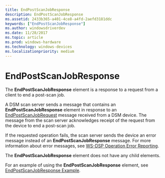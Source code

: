 ```yaml
---
title: EndPostScanJobResponse
description: EndPostScanJobResponse
ms.assetid: 2433b365-a401-4ce8-a4fd-2aefd3181ddc
keywords: ["EndPostScanJobResponse"]
ms.author: windowsdriverdev
ms.date: 11/28/2017
ms.topic: article
ms.prod: windows-hardware
ms.technology: windows-devices
ms.localizationpriority: medium
---
```


# EndPostScanJobResponse


The **EndPostScanJobResponse** element is a response to a request from a client to end a post-scan job.

A DSM scan server sends a message that contains an **EndPostScanJobResponse** element in response to an [EndPostScanJobRequest](endpostscanjobrequest.md) message received from a DSM device. The message from the scan server acknowledges receipt of the request from the device to end a post-scan job.

If the requested operation fails, the scan server sends the device an error message instead of an **EndPostScanJobResponse** message. For more information about error messages, see [WS-DSP Operation Error Reporting](https://msdn.microsoft.com/library/windows/hardware/ff540619).

The **EndPostScanJobResponse** element does not have any child elements.

For an example of using the **EndPostScanJobResponse** element, see [EndPostScanJobResponse Example](endpostscanjobresponse-example.md).

 

 





